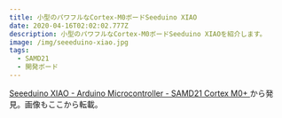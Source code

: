 ```yaml
---
title: 小型のパワフルなCortex-M0ボードSeeduino XIAO
date: 2020-04-16T02:02:02.777Z
description: 小型のパワフルなCortex-M0ボードSeeduino XIAOを紹介します。
image: /img/seeeduino-xiao.jpg
tags:
  - SAMD21
  - 開発ボード
---
```

[Seeeduino XIAO - Arduino Microcontroller - SAMD21 Cortex M0+](https://www.seeedstudio.com/Seeeduino-XIAO-Arduino-Microcontroller-SAMD21-Cortex-M0+-p-4426.html)から発見。画像もここから転載。
